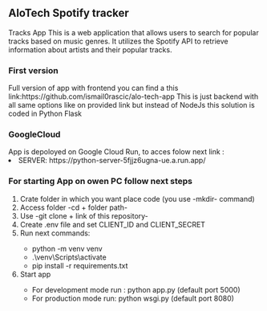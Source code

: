 <h2>AloTech Spotify tracker</h2>

Tracks App This is a web application that allows users to search for popular tracks based on music genres. It utilizes the Spotify API to retrieve information about artists and their popular tracks.
 
<h3>First version</h3>
Full version of app with frontend you can find a this link:https://github.com/ismail0rascic/alo-tech-app
This is just backend with all same options like on provided link but instead of NodeJs this solution is coded in Python Flask


<h3>GoogleCloud</h3>
  App is depoloyed on Google Cloud Run, to acces folow next link :
  <li>SERVER: https://python-server-5fjjz6ugna-ue.a.run.app/</li>
  
  
<h3>For starting App on owen PC follow next steps</h3>
<ol>
<li>Crate folder in which you want place code (you use -mkdir- command)</li>
<li>Access folder  -cd + folder path- </li>
<li>Use  -git clone + link of this repository-</li>
<li>Create .env file and set CLIENT_ID and CLIENT_SECRET </li>
<li>Run next commands:</li>
   <ul>
    <li>python -m venv venv</li>
    <li>.\venv\Scripts\activate</li>
    <li>pip install -r requirements.txt</li>
   </ul>
<li>Start app</li>
 <ul>
    <li>For development mode run : python app.py (default port 5000)</li>
    <li>For production mode run: python wsgi.py (default port 8080)</li>   
 </ul>
  <ol>
